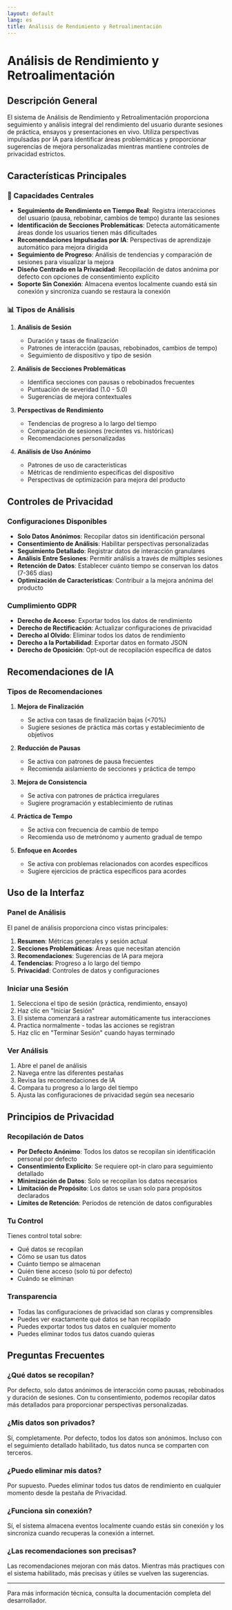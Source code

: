 ```yaml
---
layout: default
lang: es
title: Análisis de Rendimiento y Retroalimentación
---
```


# Análisis de Rendimiento y Retroalimentación

## Descripción General

El sistema de Análisis de Rendimiento y Retroalimentación proporciona seguimiento y análisis integral del rendimiento del usuario durante sesiones de práctica, ensayos y presentaciones en vivo. Utiliza perspectivas impulsadas por IA para identificar áreas problemáticas y proporcionar sugerencias de mejora personalizadas mientras mantiene controles de privacidad estrictos.

## Características Principales

### 🎯 Capacidades Centrales

- **Seguimiento de Rendimiento en Tiempo Real**: Registra interacciones del usuario (pausa, rebobinar, cambios de tempo) durante las sesiones
- **Identificación de Secciones Problemáticas**: Detecta automáticamente áreas donde los usuarios tienen más dificultades
- **Recomendaciones Impulsadas por IA**: Perspectivas de aprendizaje automático para mejora dirigida
- **Seguimiento de Progreso**: Análisis de tendencias y comparación de sesiones para visualizar la mejora
- **Diseño Centrado en la Privacidad**: Recopilación de datos anónima por defecto con opciones de consentimiento explícito
- **Soporte Sin Conexión**: Almacena eventos localmente cuando está sin conexión y sincroniza cuando se restaura la conexión

### 📊 Tipos de Análisis

1. **Análisis de Sesión**
   - Duración y tasas de finalización
   - Patrones de interacción (pausas, rebobinados, cambios de tempo)
   - Seguimiento de dispositivo y tipo de sesión

2. **Análisis de Secciones Problemáticas**
   - Identifica secciones con pausas o rebobinados frecuentes
   - Puntuación de severidad (1.0 - 5.0)
   - Sugerencias de mejora contextuales

3. **Perspectivas de Rendimiento**
   - Tendencias de progreso a lo largo del tiempo
   - Comparación de sesiones (recientes vs. históricas)
   - Recomendaciones personalizadas

4. **Análisis de Uso Anónimo**
   - Patrones de uso de características
   - Métricas de rendimiento específicas del dispositivo
   - Perspectivas de optimización para mejora del producto

## Controles de Privacidad

### Configuraciones Disponibles

- **Solo Datos Anónimos**: Recopilar datos sin identificación personal
- **Consentimiento de Análisis**: Habilitar perspectivas personalizadas
- **Seguimiento Detallado**: Registrar datos de interacción granulares
- **Análisis Entre Sesiones**: Permitir análisis a través de múltiples sesiones
- **Retención de Datos**: Establecer cuánto tiempo se conservan los datos (7-365 días)
- **Optimización de Características**: Contribuir a la mejora anónima del producto

### Cumplimiento GDPR

- **Derecho de Acceso**: Exportar todos los datos de rendimiento
- **Derecho de Rectificación**: Actualizar configuraciones de privacidad
- **Derecho al Olvido**: Eliminar todos los datos de rendimiento
- **Derecho a la Portabilidad**: Exportar datos en formato JSON
- **Derecho de Oposición**: Opt-out de recopilación específica de datos

## Recomendaciones de IA

### Tipos de Recomendaciones

1. **Mejora de Finalización**
   - Se activa con tasas de finalización bajas (<70%)
   - Sugiere sesiones de práctica más cortas y establecimiento de objetivos

2. **Reducción de Pausas**
   - Se activa con patrones de pausa frecuentes
   - Recomienda aislamiento de secciones y práctica de tempo

3. **Mejora de Consistencia**
   - Se activa con patrones de práctica irregulares
   - Sugiere programación y establecimiento de rutinas

4. **Práctica de Tempo**
   - Se activa con frecuencia de cambio de tempo
   - Recomienda uso de metrónomo y aumento gradual de tempo

5. **Enfoque en Acordes**
   - Se activa con problemas relacionados con acordes específicos
   - Sugiere ejercicios de práctica específicos para acordes

## Uso de la Interfaz

### Panel de Análisis

El panel de análisis proporciona cinco vistas principales:

1. **Resumen**: Métricas generales y sesión actual
2. **Secciones Problemáticas**: Áreas que necesitan atención
3. **Recomendaciones**: Sugerencias de IA para mejora
4. **Tendencias**: Progreso a lo largo del tiempo
5. **Privacidad**: Controles de datos y configuraciones

### Iniciar una Sesión

1. Selecciona el tipo de sesión (práctica, rendimiento, ensayo)
2. Haz clic en "Iniciar Sesión"
3. El sistema comenzará a rastrear automáticamente tus interacciones
4. Practica normalmente - todas las acciones se registran
5. Haz clic en "Terminar Sesión" cuando hayas terminado

### Ver Análisis

1. Abre el panel de análisis
2. Navega entre las diferentes pestañas
3. Revisa las recomendaciones de IA
4. Compara tu progreso a lo largo del tiempo
5. Ajusta las configuraciones de privacidad según sea necesario

## Principios de Privacidad

### Recopilación de Datos

- **Por Defecto Anónimo**: Todos los datos se recopilan sin identificación personal por defecto
- **Consentimiento Explícito**: Se requiere opt-in claro para seguimiento detallado
- **Minimización de Datos**: Solo se recopilan los datos necesarios
- **Limitación de Propósito**: Los datos se usan solo para propósitos declarados
- **Límites de Retención**: Períodos de retención de datos configurables

### Tu Control

Tienes control total sobre:
- Qué datos se recopilan
- Cómo se usan tus datos
- Cuánto tiempo se almacenan
- Quién tiene acceso (solo tú por defecto)
- Cuándo se eliminan

### Transparencia

- Todas las configuraciones de privacidad son claras y comprensibles
- Puedes ver exactamente qué datos se han recopilado
- Puedes exportar todos tus datos en cualquier momento
- Puedes eliminar todos tus datos cuando quieras

## Preguntas Frecuentes

### ¿Qué datos se recopilan?

Por defecto, solo datos anónimos de interacción como pausas, rebobinados y duración de sesiones. Con tu consentimiento, podemos recopilar datos más detallados para proporcionar perspectivas personalizadas.

### ¿Mis datos son privados?

Sí, completamente. Por defecto, todos los datos son anónimos. Incluso con el seguimiento detallado habilitado, tus datos nunca se comparten con terceros.

### ¿Puedo eliminar mis datos?

Por supuesto. Puedes eliminar todos tus datos de rendimiento en cualquier momento desde la pestaña de Privacidad.

### ¿Funciona sin conexión?

Sí, el sistema almacena eventos localmente cuando estás sin conexión y los sincroniza cuando recuperas la conexión a internet.

### ¿Las recomendaciones son precisas?

Las recomendaciones mejoran con más datos. Mientras más practiques con el sistema habilitado, más precisas y útiles se vuelven las sugerencias.

---

Para más información técnica, consulta la documentación completa del desarrollador.